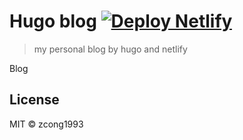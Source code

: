 # Hugo blog [![Deploy Netlify](https://github.com/zcong1993/blog-hugo/actions/workflows/publish.yml/badge.svg)](https://github.com/zcong1993/blog-hugo/actions/workflows/publish.yml)

<!-- [![Netlify Status](https://api.netlify.com/api/v1/badges/4edac26c-2fba-4209-bd6e-0b95d7204af7/deploy-status)](https://app.netlify.com/sites/zcong-blog/deploys) -->

> my personal blog by hugo and netlify

Blog

## License

MIT &copy; zcong1993
